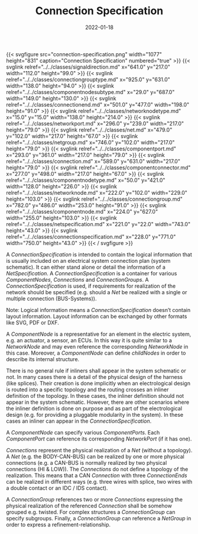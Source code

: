 ﻿---
title: Connection Specification
toc: false
type: specs
layout: diagram
date: "2022-01-18"
draft: false
specification: VEC
version: 1.2.2
documentType: "Recommendation"
elementType: Diagram
classes:
  - SignalDirection
  - ConnectionGroupType
  - ComponentNodeSubType
  - ConnectionEnd
  - NetworkNodeType
  - NetworkPort
  - Net
  - NetGroup
  - ComponentPort
  - Connection
  - ComponentConnector
  - ComponentNodeType
  - NetworkNode
  - ConnectionGroup
  - ComponentNode
  - NetSpecification
  - ConnectionSpecification
menu:
  VEC-1.2.2:    
    parent: connectivity
    identifier: connectivity/connection-specification
    weight: 1009003 

# Prev/next pager order (if `docs_section_pager` enabled in `params.toml`)
weight: 1009003
---
{{< svgfigure src="connection-specification.png" width="1077" height="831" caption="Connection Specification" numbered="true" >}}
  {{< svglink relref="../../classes/signaldirection.md" x="641.0" y="217.0" width="112.0" height="99.0" >}}
  {{< svglink relref="../../classes/connectiongrouptype.md" x="925.0" y="631.0" width="138.0" height="94.0" >}}
  {{< svglink relref="../../classes/componentnodesubtype.md" x="29.0" y="687.0" width="149.0" height="130.0" >}}
  {{< svglink relref="../../classes/connectionend.md" x="501.0" y="477.0" width="198.0" height="91.0" >}}
  {{< svglink relref="../../classes/networknodetype.md" x="15.0" y="15.0" width="138.0" height="214.0" >}}
  {{< svglink relref="../../classes/networkport.md" x="296.0" y="239.0" width="217.0" height="79.0" >}}
  {{< svglink relref="../../classes/net.md" x="479.0" y="102.0" width="217.0" height="67.0" >}}
  {{< svglink relref="../../classes/netgroup.md" x="746.0" y="102.0" width="217.0" height="79.0" >}}
  {{< svglink relref="../../classes/componentport.md" x="293.0" y="361.0" width="217.0" height="79.0" >}}
  {{< svglink relref="../../classes/connection.md" x="589.0" y="631.0" width="217.0" height="79.0" >}}
  {{< svglink relref="../../classes/componentconnector.md" x="277.0" y="498.0" width="217.0" height="67.0" >}}
  {{< svglink relref="../../classes/componentnodetype.md" x="50.0" y="421.0" width="128.0" height="226.0" >}}
  {{< svglink relref="../../classes/networknode.md" x="222.0" y="102.0" width="229.0" height="103.0" >}}
  {{< svglink relref="../../classes/connectiongroup.md" x="782.0" y="486.0" width="253.0" height="91.0" >}}
  {{< svglink relref="../../classes/componentnode.md" x="224.0" y="627.0" width="255.0" height="103.0" >}}
  {{< svglink relref="../../classes/netspecification.md" x="221.0" y="22.0" width="743.0" height="43.0" >}}
  {{< svglink relref="../../classes/connectionspecification.md" x="228.0" y="771.0" width="750.0" height="43.0" >}}
{{< / svgfigure >}}
<p> A <i>ConnectionSpecification</i> is intended to contain the logical information that is usually included on an electrical system connection plan (system schematic). It can either stand alone or detail the information of a <i>NetSpecification</i>. A <i>ConnectionSpecification</i> is a container for various <i>ComponentNodes</i>, <i>Connections</i> and <i>ConnectionGroups</i>. A <i>ConnectionSpecification</i> is used, if requirements for realization of the network should be specified&#160;(e.g. should a <i>Net</i> be realized with a single or multiple connection (BUS-Systems)).      </p>      <p> Note: Logical information means a <i>ConnectionSpecification</i> doesn&rsquo;t contain layout information. Layout information can be exchanged by other formats like SVG, PDF or DXF.      </p>      <p> A <i>ComponentNode</i> is a representative for an element in the electric system, e.g. an actuator, a sensor, an ECUs. In this way it is quite similar to a <i>NetworkNode</i> and may even reference the corresponding <i>NetworkNode</i> in this case. Moreover, a <i>ComponentNode</i> can define <i>childNodes</i> in order to describe its internal structure.      </p>      <p> There is no general rule if inliners shall appear in the system schematic or not. In many cases there is a detail of the physical design of the harness (like splices). Their creation is done implicitly when an electrological design is routed into a specific topology and the routing crosses an inliner definition of the topology. In these cases, the inliner definition should not appear in the system schematic. However, there are other scenarios where the inliner definition is done on purpose and as part of the electrological design (e.g. for providing a pluggable modularity in the system).&#160;In these cases an inliner can appear in the <i>ConnectionSpecification</i>.      </p>      <p> A <i>ComponentNode</i> can specify various <i>ComponentPorts</i>. Each <i>ComponentPort </i>can reference its corresponding <i>NetworkPort</i> (if it has one).      </p>      <p> <i>Connections</i> represent the physical realization of a <i>Net </i>(without a topology). A <i>Net</i> (e.g. the BODY-CAN-BUS) can be realized by one or more physical connections (e.g. a&#160;CAN-BUS&#160;is normally realized by two physical connections (HI&#160;&amp;&#160;LOW)). The <i>Connections</i> do not define a topology of the realization. This means that a CAN <i>Connection</i> with three <i>ConnectionEnds</i> can be realized in different ways (e.g. three wires with splice, two wires with a double contact or an IDC&#160;/&#160;IDS contact).      </p>      <p> A <i>ConnectionGroup</i> references two or more <i>Connections</i> expressing the physical realization of the referenced <i>Connection</i> shall be somehow grouped e.g. twisted. For complex structures a <i>ConnectionGroup</i> can specify subgroups. Finally, a <i>ConnectionGroup</i> can reference a <i>NetGroup</i> in order to express a refinement-relationship.      </p>